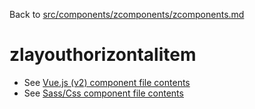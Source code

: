 Back to [src/components/zcomponents/zcomponents.md](../zcomponents.md)

# zlayouthorizontalitem

 - See [Vue.js (v2) component file contents](./zlayouthorizontalitem.vue)
 - See [Sass/Css component file contents](./zlayouthorizontalitem.scss)
